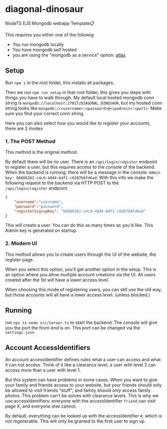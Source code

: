 # diagonal-dinosaur
NodeTS EJS Mongodb webapp Template📋

This requires you either one of the followig:
- You run mongodb locally
- You have mongodb self hosted
- you are using the "mongodb as a service" option: [atlas](https://www.mongodb.com/products/platform/atlas-database)

## Setup

Run `npm i` in the root folder, this installs all packages.

Then we run `npm run setup` in that root folder, this gives you steps with things you have to walk through. 
My default local hosted mongodb conn string is `mongodb://localhost:27017/DIAGONAL_DINOSAUR`, but my hosted conn string looks like `mongodb://<username>:<password>@<ipadress>:<port>`. 
Make sure you find your correct conn string.

Here you can also select how you would like to register your accounts, there are 2 modes

### 1. The POST Method

This method is the original method.

By default there will be no user. There is an `/api/login/register` endpoint to register a user, but this requires access to the console of the backend. When the backend is running, there will be a message in the console: `Admin key: b6866362-c4cd-48d4-bdf1-c0287b8fd6ad`. With this info we make the following request to the backend via HTTP POST to the `/api/login/register` endpoint:
```json
{
    "username":"username",
    "password":"password",
    "registerSignupKey": "b6866362-c4cd-48d4-bdf1-c0287b8fd6ad"
}
```

This will create a user. You can do this as many times as you'd like. This Admin key is generated on startup.

### 2. Modern UI

This method allows you to create users through the UI of the website, the register page.

When you select this option, you'll get another option in the setup. 
This is an option where you allow multiple account creations via the UI.
All users created after the 1st will have a lower access level.

When choosing this mode of registering users, you can still use the old way, but those accounts will all have a lower access level. (unless blocked.)

## Running

run `npx ts-node src/server.ts` to start the backend. The console will give you the port the front-end is on. This port can be changed via the `settings.json`

## Account AccessIdentifiers

An account accessIdentifier defines rules what a user can access and what it can not access.
Think of it like a clearance level, a user with level 2 can access more than a user with level 1.

But this system can have problems in some cases. 
When you want to give your family and friends access to your website, but your friends should only be allowed to visit friends "stuff", 
and family should only access family photos. This problem can't be solves with clearance levels.
This is why we use accessIdentifiers: everyone with the accessIdentifier `friend` can visit page X, and everyone else cannot.

By default, everything can be looked up with the accessIdentifier `#`, which is not registerable. 
This will only be granted to the first user to sign up.
